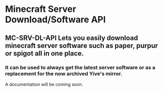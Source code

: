 # Minecraft Server Download/Software API

## MC-SRV-DL-API Lets you easily download minecraft server software such as paper, purpur or spigot all in one place.

### It can be used to always get the latest server software or as a replacement for the now archived Yive's mirror.

A documentation will be coming soon.